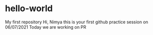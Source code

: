 # hello-world
My first repository
Hi, Nimya this is your first github practice session on 06/07/2021
Today we are working on PR
